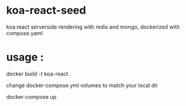 # koa-react-seed
koa react serverside rendering with redis and mongo, dockerized with compose.yaml

# usage :

docker build -t koa-react .

change docker-compose.yml volumes to match your local dir

docker-compose up
